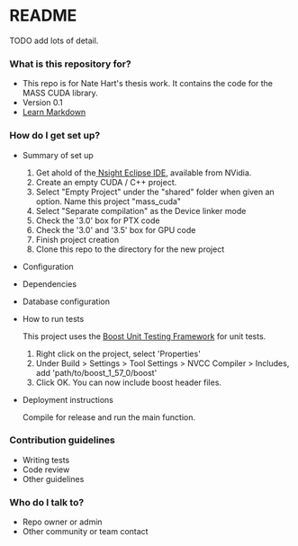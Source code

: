 # README #

TODO add lots of detail.

### What is this repository for? ###

* This repo is for Nate Hart's thesis work. It contains the code for the MASS CUDA library.
* Version 0.1
* [Learn Markdown](https://bitbucket.org/tutorials/markdowndemo)

### How do I get set up? ###

* Summary of set up

    1. Get ahold of the[ Nsight Eclipse IDE](http://www.nvidia.com/object/nsight.html), available from NVidia.
    1. Create an empty CUDA / C++ project. 
    2. Select "Empty Project" under the "shared" folder when given an option. Name this project "mass_cuda"
    3. Select "Separate compilation" as the Device linker mode
    4. Check the '3.0' box for PTX code
    5. Check the '3.0' and '3.5' box for GPU code
    6. Finish project creation
    7. Clone this repo to the directory for the new project

* Configuration
* Dependencies
* Database configuration
* How to run tests

    This project uses the [Boost Unit Testing Framework](http://www.boost.org/doc/libs/1_57_0/more/getting_started/unix-variants.html) for unit tests.
    1. Right click on the project, select 'Properties'
    2. Under Build > Settings > Tool Settings > NVCC Compiler > Includes, add 'path/to/boost_1_57_0/boost'
    3. Click OK. You can now include boost header files.

* Deployment instructions

    Compile for release and run the main function.

### Contribution guidelines ###

* Writing tests
* Code review
* Other guidelines

### Who do I talk to? ###

* Repo owner or admin
* Other community or team contact